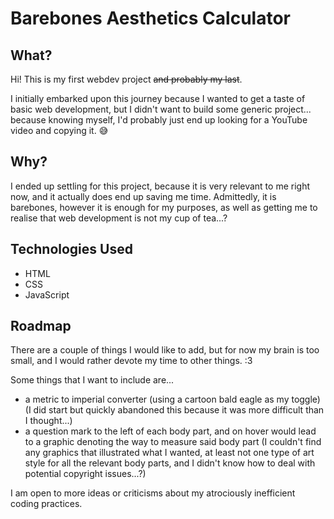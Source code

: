 # Barebones Aesthetics Calculator

## What?

Hi! This is my first webdev project ~~and probably my last~~.

I initially embarked upon this journey because I wanted to get a taste of basic web development, but I didn't want to build some generic project... because knowing myself, I'd probably just end up looking for a YouTube video and copying it. :sweat_smile:

## Why?

I ended up settling for this project, because it is very relevant to me right now, and it actually does end up saving me time. Admittedly, it is barebones, however it is enough for my purposes, as well as getting me to realise that web development is not my cup of tea...?

## Technologies Used

- HTML
- CSS
- JavaScript

## Roadmap

There are a couple of things I would like to add, but for now my brain is too small, and I would rather devote my time to other things. :3

Some things that I want to include are...
- a metric to imperial converter (using a cartoon bald eagle as my toggle)
(I did start but quickly abandoned this because it was more difficult than I thought...)
- a question mark to the left of each body part, and on hover would lead to a graphic denoting the way to measure said body part
(I couldn't find any graphics that illustrated what I wanted, at least not one type of art style for all the relevant body parts, and I didn't know how to deal with potential copyright issues...?)

I am open to more ideas or criticisms about my atrociously inefficient coding practices.